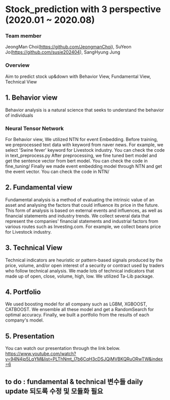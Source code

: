 # Stock_prediction with 3 perspective (2020.01 ~ 2020.08)

### Team member
JeongMan Choi(https://github.com/JeongmanChoi), SuYeon Jo(https://github.com/susie202404), SangHyung Jung

### Overview
Aim to predict stock up&down with Behavior View, Fundamental View, Technical View

## 1. Behavior view
Behavior analysis is a natural science that seeks to understand the behavior of individuals

### Neural Tensor Network
For Behavior view, We utilized NTN for event Embedding.
Before training, we preprocessed text data with keyword from naver news. For example, we select 'Swine fever' keyword for Livestock industry. You can check the code in text_preprocess.py
After preprocessing, we fine tuned bert model and get the sentence vector from bert model. You can check the code in fine_tuning/
Finally we made event embedding model through NTN and get the event vector. You can check the code in NTN/

## 2. Fundamental view
Fundamental analysis is a method of evaluating the intrinsic value of an asset and analysing the factors that could influence its price in the future. This form of analysis is based on external events and influences, as well as financial statements and industry trends.
We collect several data that represent the companies' financial statements and industrial factors from various routes such as Investing.com.
For example, we collect beans price for Livestock industry.

## 3. Technical View
Technical indicators are heuristic or pattern-based signals produced by the price, volume, and/or open interest of a security or contract used by traders who follow technical analysis.
We made lots of technical indicators that made up of open, close, volume, high, low. We utilized Ta-Lib package.

## 4. Portfolio
We used boosting model for all company such as LGBM, XGBOOST, CATBOOST.
We ensemble all these model and get a RandomSearch for optimal accuracy.
Finally, we built a portfolio from the results of each company's model.

## 5. Presentation
You can watch our presentation through the link below.
https://www.youtube.com/watch?v=94N4jp5LqYM&list=PLThNmt_l7b6CqH3cDSJQjMVBKQRuORwTW&index=6

## to do : fundamental & technical 변수들 daily update 되도록 수정 및 모듈화 필요
